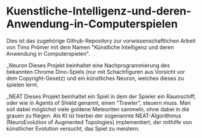 # Kuenstliche-Intelligenz-und-deren-Anwendung-in-Computerspielen

Dies ist das zugehörige Github-Repository zur vorwissenschaftlichen Arbeit von Timo Prömer mit dem Namen "Künstliche Intelligenz und deren Anwendung in Computerspielen".

_Neuron
Dieses Projekt beinhaltet eine Nachprogrammierung des bekannten Chrome Dino-Spiels (nur mit Schachfiguren aus Vorsicht vor dem Copyright-Gesetz) und ein künstliches Neuron, welches dieses zu spielen lernt.

_NEAT
Dieses Projekt beinhaltet ein Spiel in dem der Spieler ein Raumschiff, oder wie in Agents of Shield genannt, einen "Trawler", steuern muss. Man soll dabei möglichst viele goldene Meteoriten sammeln, ohne dabei in die grauen zu fliegen. Als KI ist hierbei der sogenannte NEAT-Algorithmus (NeuroEvolution of Augmented Topologies) implementiert, der mithilfe von künstlicher Evolution versucht, das Spiel zu meistern.
